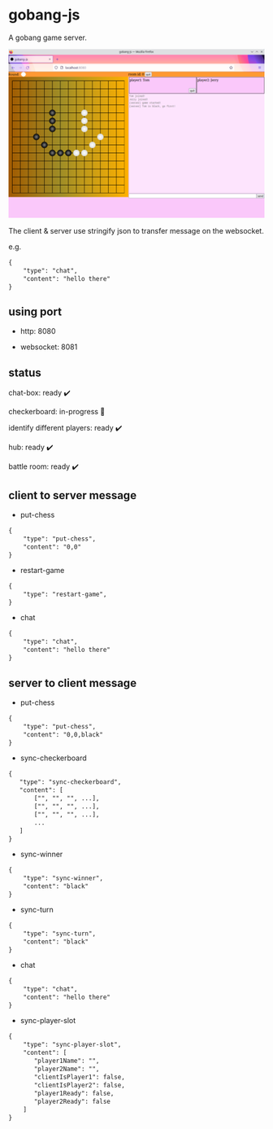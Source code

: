 # gobang-js

A gobang game server.

![preview](https://github.com/lusterofgem/gobang-js/blob/main/assets/images/preview.png)

The client & server use stringify json to transfer message on the websocket.

e.g.

```
{
    "type": "chat",
    "content": "hello there"
}
```

## using port

 - http: 8080

 - websocket: 8081

## status

chat-box: ready ✔️

checkerboard: in-progress 🚧

identify different players: ready ✔️

hub: ready ✔️

battle room: ready ✔️

## client to server message

 - put-chess

```
{
    "type": "put-chess",
    "content": "0,0"
}
```

 - restart-game

```
{
    "type": "restart-game",
}
```

 - chat

```
{
    "type": "chat",
    "content": "hello there"
}
```

## server to client message

 - put-chess

```
{
    "type": "put-chess",
    "content": "0,0,black"
}
```

 - sync-checkerboard

 ```
 {
    "type": "sync-checkerboard",
    "content": [
        ["", "", "", ...],
        ["", "", "", ...],
        ["", "", "", ...],
        ...
    ]
 }
 ```

 - sync-winner
 
```
{
    "type": "sync-winner",
    "content": "black"
}
```

 - sync-turn

```
{
    "type": "sync-turn",
    "content": "black"
}
```

 - chat

```
{
    "type": "chat",
    "content": "hello there"
}
```

 - sync-player-slot

 ```
 {
     "type": "sync-player-slot",
     "content": [
        "player1Name": "",
        "player2Name": "",
        "clientIsPlayer1": false,
        "clientIsPlayer2": false,
        "player1Ready": false,
        "player2Ready": false
     ]
 }

 
